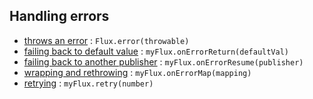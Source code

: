 ## Handling errors

* [throws an error](https://raw.githubusercontent.com/reactor/reactor-core/master/src/docs/marble/error.png) : ```Flux.error(throwable)```
* [failing back to default value](https://raw.githubusercontent.com/reactor/reactor-core/master/src/docs/marble/onerrorreturn.png) : ```myFlux.onErrorReturn(defaultVal)```
* [failing back to another publisher](https://raw.githubusercontent.com/reactor/reactor-core/master/src/docs/marble/onerrorresumewith.png) : ```myFlux.onErrorResume(publisher)```
* [wrapping and rethrowing](https://raw.githubusercontent.com/reactor/reactor-core/master/src/docs/marble/maperror.png) : ```myFlux.onErrorMap(mapping)```
* [retrying](https://raw.githubusercontent.com/reactor/reactor-core/master/src/docs/marble/retry.png) : ```myFlux.retry(number)```